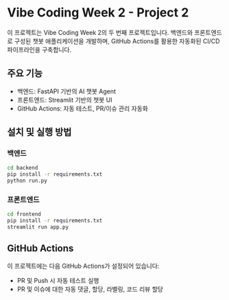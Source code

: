 # Vibe Coding Week 2 - Project 2

이 프로젝트는 Vibe Coding Week 2의 두 번째 프로젝트입니다. 백엔드와 프론트엔드로 구성된 챗봇 애플리케이션을 개발하며, GitHub Actions를 활용한 자동화된 CI/CD 파이프라인을 구축합니다.

## 주요 기능
- 백엔드: FastAPI 기반의 AI 챗봇 Agent
- 프론트엔드: Streamlit 기반의 챗봇 UI
- GitHub Actions: 자동 테스트, PR/이슈 관리 자동화

## 설치 및 실행 방법

### 백엔드
```bash
cd backend
pip install -r requirements.txt
python run.py
```

### 프론트엔드
```bash
cd frontend
pip install -r requirements.txt
streamlit run app.py
```

## GitHub Actions
이 프로젝트에는 다음 GitHub Actions가 설정되어 있습니다:
- PR 및 Push 시 자동 테스트 실행
- PR 및 이슈에 대한 자동 댓글, 할당, 라벨링, 코드 리뷰 할당 